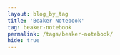 ```yaml
---
layout: blog_by_tag
title: 'Beaker Notebook'
tag: beaker-notebook
permalink: /tags/beaker-notebook/
hide: true
---
```

